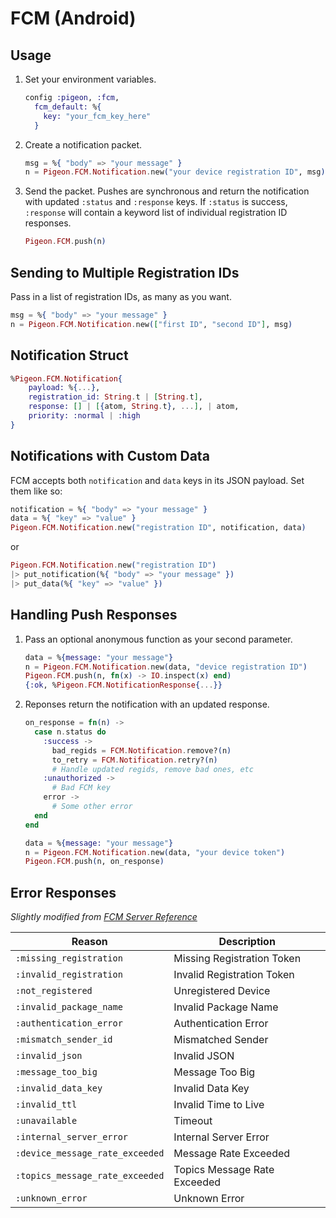 # FCM (Android)

## Usage

1. Set your environment variables.

    ```elixir
    config :pigeon, :fcm,
      fcm_default: %{
        key: "your_fcm_key_here"
      }
    ```

2. Create a notification packet. 

    ```elixir
    msg = %{ "body" => "your message" }
    n = Pigeon.FCM.Notification.new("your device registration ID", msg)
    ```
 
3. Send the packet. Pushes are synchronous and return the notification with
   updated `:status` and `:response` keys. If `:status` is success, `:response`
   will contain a keyword list of individual registration ID responses.

    ```elixir
    Pigeon.FCM.push(n)
    ```

## Sending to Multiple Registration IDs

Pass in a list of registration IDs, as many as you want.

  ```elixir
  msg = %{ "body" => "your message" }
  n = Pigeon.FCM.Notification.new(["first ID", "second ID"], msg)
  ```

## Notification Struct

  ```elixir
  %Pigeon.FCM.Notification{
      payload: %{...},
      registration_id: String.t | [String.t],
      response: [] | [{atom, String.t}, ...], | atom,
      priority: :normal | :high
  }
  ```

## Notifications with Custom Data

FCM accepts both `notification` and `data` keys in its JSON payload. Set them like so:

  ```elixir
  notification = %{ "body" => "your message" }
  data = %{ "key" => "value" }
  Pigeon.FCM.Notification.new("registration ID", notification, data)
  ```

or

  ```elixir
  Pigeon.FCM.Notification.new("registration ID")
  |> put_notification(%{ "body" => "your message" })
  |> put_data(%{ "key" => "value" })
  ```
 
## Handling Push Responses

1. Pass an optional anonymous function as your second parameter.

    ```elixir
    data = %{message: "your message"}
    n = Pigeon.FCM.Notification.new(data, "device registration ID")
    Pigeon.FCM.push(n, fn(x) -> IO.inspect(x) end)
    {:ok, %Pigeon.FCM.NotificationResponse{...}}
    ```

2. Reponses return the notification with an updated response.

    ```elixir
    on_response = fn(n) ->
      case n.status do
        :success ->
          bad_regids = FCM.Notification.remove?(n)
          to_retry = FCM.Notification.retry?(n)
          # Handle updated regids, remove bad ones, etc
        :unauthorized ->
          # Bad FCM key
        error ->
          # Some other error
      end
    end
    
    data = %{message: "your message"}
    n = Pigeon.FCM.Notification.new(data, "your device token")
    Pigeon.FCM.push(n, on_response)
    ```

## Error Responses

*Slightly modified from [FCM Server Reference](https://firebase.google.com/docs/cloud-messaging/http-server-ref#error-codes)*

|Reason                           |Description                  |
|---------------------------------|-----------------------------|
|`:missing_registration`          |Missing Registration Token   |
|`:invalid_registration`          |Invalid Registration Token   |
|`:not_registered`                |Unregistered Device          |
|`:invalid_package_name`          |Invalid Package Name         |
|`:authentication_error`          |Authentication Error         |
|`:mismatch_sender_id`            |Mismatched Sender            |
|`:invalid_json`                  |Invalid JSON                 |
|`:message_too_big`               |Message Too Big              |
|`:invalid_data_key`              |Invalid Data Key             |
|`:invalid_ttl`                   |Invalid Time to Live         |
|`:unavailable`                   |Timeout                      |
|`:internal_server_error`         |Internal Server Error        |
|`:device_message_rate_exceeded`  |Message Rate Exceeded        |
|`:topics_message_rate_exceeded`  |Topics Message Rate Exceeded |
|`:unknown_error`                 |Unknown Error                |
